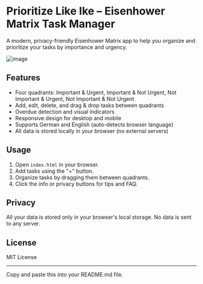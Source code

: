  
# Prioritize Like Ike – Eisenhower Matrix Task Manager

A modern, privacy-friendly Eisenhower Matrix app to help you organize and prioritize your tasks by importance and urgency.

![image](https://github.com/user-attachments/assets/e6829450-b251-434b-8391-5584f2461a36)


## Features

- Four quadrants: Important & Urgent, Important & Not Urgent, Not Important & Urgent, Not Important & Not Urgent
- Add, edit, delete, and drag & drop tasks between quadrants
- Overdue detection and visual indicators
- Responsive design for desktop and mobile
- Supports German and English (auto-detects browser language)
- All data is stored locally in your browser (no external servers)

## Usage

1. Open `index.html` in your browser.
2. Add tasks using the "+" button.
3. Organize tasks by dragging them between quadrants.
4. Click the info or privacy buttons for tips and FAQ.

## Privacy

All your data is stored only in your browser's local storage. No data is sent to any server.

## License

MIT License

---

Copy and paste this into your README.md file.
